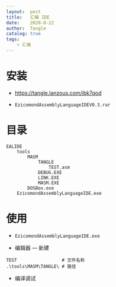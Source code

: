 ```yaml
---
layout:  post
title:   汇编 IDE
date:    2020-8-22
author:  Tangle
catalog: true
tags:
    - 汇编
---
```


# 安装

- <https://tangle.lanzous.com/ibk7qod>

- `EzicomondAssemblyLanguageIDEV0.3.rar`

# 目录

```
EALIDE
    tools
        MASM
            TANGLE
                TEST.asm
            DEBUG.EXE
            LINK.EXE
            MASM.EXE
        DOSBox.exe
    EzicomondAssemblyLanguageIDE.exe
```

# 使用

- `EzicomondAssemblyLanguageIDE.exe`

- 编辑器 — 新建

```
TEST                 # 文件名称
.\tools\MASM\TANGLE\ # 路径
```

- 编译调试
